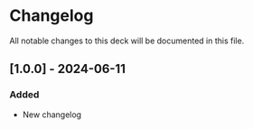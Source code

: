 
# Changelog

All notable changes to this deck will be documented in this file.

## [1.0.0] - 2024-06-11
### Added
- New changelog
